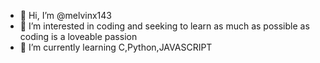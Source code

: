 - 👋 Hi, I’m @melvinx143
- 👀 I’m interested in coding and seeking to learn as much as possible as coding is a loveable passion
- 🌱 I’m currently learning C,Python,JAVASCRIPT

<!---
melvinx143/melvinx143 is a ✨ special ✨ repository because its `README.md` (this file) appears on your GitHub profile.
You can click the Preview link to take a look at your changes.
--->
